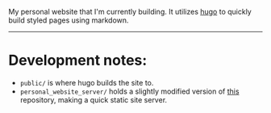 My personal website that I'm currently building. It utilizes [hugo](https://gohugo.io/) to quickly build styled pages using markdown.

___

# Development notes:
* `public/` is where hugo builds the site to.
* `personal_website_server/` holds a slightly modified version of [this](https://github.com/Rushmore75/rust_server_template) repository, making a quick static site server.